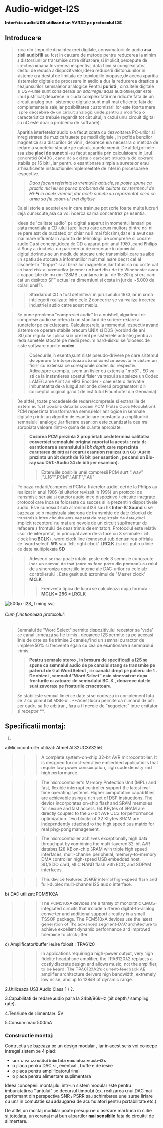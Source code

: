 # Audio-widget-I2S
**Interfata audio USB utilizand un AVR32 pe protocolul I2S**

## Introducere
>
>Inca din timpurile dinaintea erei digitale, consumatorii de audio **asa zisii audiofili** au fost in cautare de metode pentru reducerea la minim a distorsiunilor transmise catre difuzoare,si implicit,percepute de urechea umana.In vremea respectiva,data fiind si complexitatea destul de redusa a dispozitivelor,ideea reducerii distorsiunilor in sisteme era destul de limitata de topologiile propuse,de aceea aparitia sistemelor digitale de procesare in audio a dus la reducerea drastica a neajunsurilor semnalelor analogice.Pentru **puristi** , circuitele digitale si DSP-urile sunt considerate _un sacrilegiu_ adus audiofiliei,dar este unul justificat,deoarece in ciuda complexitatii mai ridicate fata de un circuit analog pur , sistemele digitale sunt mult mai eficiente fata de complementele sale,iar posibilitatea customizarii lor este foarte mare (spre deosebire de un circuit analogic unde,pentru a modifica o caracteristica trebuie regandit tot circuitul,in cazul unui circuit digital cu uC este doar o problema de software).

>Aparitia interfetelor audio s-a facut odata cu dezvoltarea PC-urilor si inregistrarea de muzica/sunete pe medii digitale , in pofida benzilor magnetice si a discurilor de vinil , deoarece era necesara o metoda de redare a sunetelor stocate pe calculatoarele vremii. De altfel,primele asa zise **placi de sunet** si-au facut aparitia prin calculatoare in jurul generatiei 80486 , cand deja exista o oarecare structura de operare stabila pe 16 biti , iar pentru o esantionare simpla a sunetelor erau arhisuficiente instructiunile implementate de Intel in procesoarele respective.
>>_Daca facem referinta la vremurile actuale,se poate spune ca practic nici nu se punea problema de calitate sau termenul de **Hi-Fi** in acele vremuri,dar acele sunete au reprezentat ceea ce urma sa fie boom-ul erei digitale_
>
>Ca si istorie a acestei ere in care traim,se pot scrie foarte multe lucruri deja cunoscute,asa ca voi incerca sa ma concentrez pe esential.

>Ideea de "calitate audio" pe digital a aparut in momentul lansarii pe piata mondiala a CD-ului (acel lucru care acum multora dintre noi ni se pare atat de outdated,ori chiar nu il mai folosim),dar el a avut cea mai mare influenta in aparitia de tehnologii de compresie si codare audio.Ca si concept,ideea de CD a aparut prin anul 1980 ,cand Philips si Sony au incheiat un parteneriat de cercetare in domeniul digital,dorindu-se un mediu de stocare unic transmisibil,care sa aibe un spatiu de stocare a informatiilor mult mai mare decat cel al dischetelor "floppy" si al benzilor magnetice,dar totusi sa nu coste cat un hard disk al vremurilor (memo: un hard disk de tip Winchester avea o capacitate de maxim 128MB , cantarea in jur de 15-20kg si era cam cat un desktop SFF actual ca dimensiuni si costa in jur de ~5.000 de dolari unul?).
>>Standardul CD a fost definitivat in jurul anului 1983,iar in urma intelegerii realizate intre cele 2 concerne se va realiza trecerea industriei audio catre acest mediu.

>Se pune problema "compresiei audio".In a nutshell,algoritmul de compresie audio se refera la un standard de scriere-redare a sunetelor pe calculatoare. Calculatoarele,la momentul respectiv avand sisteme de operare stabile precum UNIX si DOS (vorbind de anii '80,dar regula se aplica si in prezent pe sistemele actuale),pentru a reda sunetele stocate pe medii precum hard-diskul se folosesc de niste software numite **codec** .
>>Codecurile,in esenta,sunt niste pseudo-drivere pe care sistemul de operare le interpreteaza atunci cand se executa in sistem un fisier cu extensia ce corespunde codecului respectiv.
>>Adica,spre exemplu, avem un fisier cu extensia ".mp3" , SO va sti ca la instantierea acestui fisier va trebui sa apeleze un Codec LAME(Lame Ain't an MP3 Encoder - care este o derivatie imbunatatita de-a lungul anilor de diversi programatori din conceptul original gandit de institutul Fraunhofer din Germania).

>De altfel , toate procedeele de redare/compresie si extensiile de sistem au fost posibile datorita codarii PCM (Pulse Code Modulation).
PCM reprezinta transformarea semnalelor analogice in semnale digitale printr-un algoritm de esantionare constanta a amplitudinii semnalului analogic ,iar fiecare esantion este cuantizat la cea mai apropiata valoare dintr-o gama de cuante apropiate.
>>**Codarea PCM prezinta 2 proprietati ce determina calitatea conversiei semnalului original raportat la acesta : rata de esantionare a semnalului si _bit depth_,care reprezinta cantitatea de biti al fiecarui esantion realizat (un CD-Audio prezinta un bit depth de 16 biti per esantion , pe cand un Blu-ray sau DVD-Audio 24 de biti per esantion).**
>>> Extensiile posibile unei compresii PCM sunt ".wav" ,".L16",".PCM",".AIFF",".AU"

>Pe baza codarii/compresiei PCM a fisierelor audio, cei de la Philips au realizat in anul 1986 (si ulterior revizuit in 1996) un protocol de transmisie seriala al datelor audio intre dispozitive / circuite integrate , protocol care inca se foloseste cu succes si in prezent in dispozitivele audio. Este cunoscut sub acronimul I2S sau IIS **Inter-IC Sound** si se bazeaza pe o magistrala sincrona de transmisie de date (clockul de transmisie intre circuite este separat de magistrala de date,deci implicit receptorul nu mai are nevoie de un circuit suplimentar de refacere a frontului de ceas trimis de emitator).
>Protocolul este relativ usor de interpretat, in principal avem de-a face cu 3 semnale : bit clock line(**BCLK**) , word clock line (cunoscut sub denumirea oficiala de 'word select' **WS** sau 'left-right clock' **LRCLK** ) si cel putin o linie de date multiplexata **SD**

>>Adeseori se mai poate intalni peste cele 3 semnale cunoscute inca un semnal de tact (care nu face parte din protocol) cu rolul de a sincroniza operatiile interne ale DAC-urilor cu cele ale controllerului . Este gasit sub acronimul de "Master clock" **MCLK**
>>>Frecventa tipica de lucru se calculeaza dupa formula : **MCLK = 256 * LRCLK**

![500px-I2S_Timing svg](https://user-images.githubusercontent.com/54248886/66950287-bf636680-f060-11e9-9627-63df32e9b9f9.png)

###### Cum functioneaza protocolul:

>Semnalul de "Word Select" permite dispozitivului receptor sa 'vada' ce canal urmeaza sa fie trimis , deoarece I2S permite ca pe aceeasi linie de date sa fie trimise 2 canale,fiind un semnal cu factor de umplere 50% si frecventa egala cu cea de esantionare a semnalului trimis.
>>**Pentru semnale stereo , in brosura de specificatii a I2S se spune ca semnalul audio de pe canalul stang se transmite pe palierul de 0 al Word Select , iar canalul drept pe palierul de 1 . De obicei , semnalul "Word Select" este sincronizat dupa fronturile cazatoare ale semnalului BCLK , deoarece datele sunt zavorate pe fronturile crescatoare**.
>>
>Se stabileste semnul liniei de date si se codeaza in complement fata de 2 cu primul bit MSB-ul . **Acest lucru permite ca numarul de biti per cadru sa fie arbitrar , fara a fi nevoie de "negociere" intre emitator si receptor **.

## Specificatii montaj:

1.
 a)Microcontroller utilizat:  Atmel AT32UC3A3256 
 >>>  A complete system-on-chip 32-bit AVR microcontroller. It is designed for cost-sensitive embedded applications that require low power consumption, high code density and high performance.

 >>> The microcontroller's Memory Protection Unit (MPU) and fast, flexible interrupt controller support the latest real-time operating systems. Higher computation capabilities are achievable using a rich set of DSP instructions. The device incorporates on-chip flash and SRAM memories for secure and fast access. 64 KBytes of SRAM are directly coupled to the 32-bit AVR UC3 for performance optimization. Two blocks of 32 Kbytes SRAM are independently attached to the high speed bus matrix for real ping-pong management.

 >>> The microcontroller achieves exceptionally high data throughput by combining the multi-layered 32-bit AVR databus,128 KB on-chip SRAM with triple high speed interfaces, multi-channel peripheral, memory-to-memory DMA controller, high-speed USB embedded host, SD/SDIO card, MLC NAND flash with ECC, and SDRAM interfaces.

 >>> This device features 256KB internal high-speed flash and full-duplex multi-channel I2S audio interface.
 
 b) DAC utilizat: PCM5102A

 >>>The PCM510xA devices are a family of monolithic CMOS-integrated circuits that include a stereo digital-to-analog converter and additional support circuitry in a small TSSOP package. The PCM510xA devices use the latest generation of TI’s advanced segment-DAC architecture to achieve excellent dynamic performance and improved tolerance to clock jitter.

 c) Amplificator/buffer iesire folosit : TPA6120
 >>>In applications requiring a high-power output, very high fidelity headphone amplifier, the TPA6120A2 replaces a costly discrete design and allows music, not the amplifier, to be heard. The TPA6120A2’s current-feedback AB amplifier architecture delivers high bandwidth, extremely low noise, and up to 128dB of dynamic range.
 
2.Utilizeaza USB Audio Class 1 / 2.

3.Capabilitati de redare audio pana la 24bit/96kHz (bit depth / sampling rate).

4.Tensiune de alimentare: 5V

5.Consum max: 500mA 

### Constructie montaj:

Contructia se bazeaza pe un design modular , iar in acest sens voi concepe intregul sistem pe 4 placi:
 - una o va constitui interfata emulatoare usb-i2s
 - o placa pentru DAC si , eventual , buffere de iesire
 - o placa pentru amplificatorul final
 - o placa pentru alimentare suplimentara

Ideea conceperii montajului intr-un sistem modular este pentru imbunatatirea "lantului" pe decursul timpului (ex. realizarea unui DAC mai performant din perspectiva SNR / PSRR sau schimbarea unei surse liniare cu una in comutatie sau adaugarea de acumulatori pentru portabilitate etc.)

De altfel,un montaj modular poate presupune o asezare mai buna in cutie si,totodata, un ecranaj mai bun al partilor **mai sensibile** fata de circuitul de alimentare.


